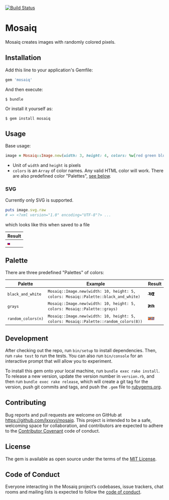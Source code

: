 [![Build Status](https://travis-ci.org/lxxxvi/mosaiq.svg?branch=master)](https://travis-ci.org/lxxxvi/mosaiq)

# Mosaiq

Mosaiq creates images with randomly colored pixels.

## Installation

Add this line to your application's Gemfile:

```ruby
gem 'mosaiq'
```

And then execute:

    $ bundle

Or install it yourself as:

    $ gem install mosaiq

## Usage

Base usage:

```ruby
image = Mosaiq::Image.new(width: 3, height: 4, colors: %w[red green blue])
```

* Unit of `width` and `height` is pixels
* `colors` is an `Array` of color names. Any valid HTML color will work. There are also predefined color "Palettes", [see below](#palette).


### SVG

Currently only SVG is supported.

```ruby
puts image.svg.raw
# => <?xml version="1.0" encoding="UTF-8"?> ...
```

which looks like this when saved to a file

| Result                                                        |
|---------------------------------------------------------------|
| ![Example mosaiq](./documentation/example_red_green_blue.svg) |


## Palette

There are three predefined "Palettes" of colors:

| Palette            | Example                                                                              | Result                                                                  |
|--------------------|--------------------------------------------------------------------------------------|-------------------------------------------------------------------------|
| `black_and_white`  | `Mosaiq::Image.new(width: 10, height: 5, colors: Mosaiq::Palette::black_and_white)`  | ![Example black_and_white](./documentation/example_black_and_white.svg) |
| `grays`            | `Mosaiq::Image.new(width: 10, height: 5, colors: Mosaiq::Palette::grays)`            | ![Example grays](./documentation/example_grays.svg)                     |
| `random_colors(n)` | `Mosaiq::Image.new(width: 10, height: 5, colors: Mosaiq::Palette::random_colors(8))` | ![Example random_colors](./documentation/example_random_colors_8.svg)   |


## Development

After checking out the repo, run `bin/setup` to install dependencies. Then, run `rake test` to run the tests. You can also run `bin/console` for an interactive prompt that will allow you to experiment.

To install this gem onto your local machine, run `bundle exec rake install`. To release a new version, update the version number in `version.rb`, and then run `bundle exec rake release`, which will create a git tag for the version, push git commits and tags, and push the `.gem` file to [rubygems.org](https://rubygems.org).

## Contributing

Bug reports and pull requests are welcome on GitHub at https://github.com/lxxxvi/mosaiq. This project is intended to be a safe, welcoming space for collaboration, and contributors are expected to adhere to the [Contributor Covenant](http://contributor-covenant.org) code of conduct.

## License

The gem is available as open source under the terms of the [MIT License](https://opensource.org/licenses/MIT).

## Code of Conduct

Everyone interacting in the Mosaiq project’s codebases, issue trackers, chat rooms and mailing lists is expected to follow the [code of conduct](https://github.com/[USERNAME]/mosaiq/blob/master/CODE_OF_CONDUCT.md).
